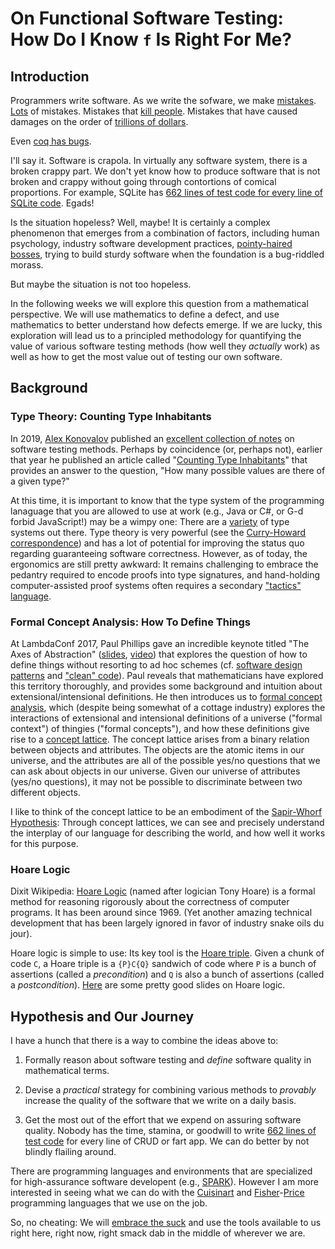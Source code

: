 # On Functional Software Testing: How Do I Know `f` Is Right For Me?

## Introduction
Programmers write software.  As we write the sofware, we make [mistakes](https://en.wikipedia.org/wiki/Software_bug).  [Lots](https://github.com/scala/bug/issues) of mistakes.
Mistakes that [kill people](https://www.cnn.com/2019/06/26/politics/boeing-737-max-flaw/index.html).  Mistakes that have caused damages on the order of
[trillions of dollars](https://www.ibeta.com/historys-most-expensive-software-bugs/).

Even [coq has bugs](https://github.com/coq/coq/issues).

I'll say it.  Software is crapola.  In virtually any software system, there is a broken crappy part.  We don't yet know how to produce software that is not broken and crappy without
going through contortions of comical proportions.  For example, SQLite has [662 lines
of test code for every line of SQLite code](https://www.sqlite.org/testing.html).  Egads!

Is the situation hopeless?  Well, maybe!  It is certainly a complex phenomenon that
emerges from a combination of factors, including human psychology, industry software
development practices, [pointy-haired bosses](https://en.wikipedia.org/wiki/Pointy-haired_Boss),
trying to build sturdy software when the foundation is a bug-riddled morass.

But maybe the situation is not too hopeless.

In the following weeks we will explore this question from a mathematical perspective.
We will use mathematics to define a defect, and use mathematics to better understand
how defects emerge.  If we are lucky, this exploration will lead us to a principled
methodology for quantifying the value of various software testing methods (how well
they *actually* work) as well as how to get the most value out of testing our own
software.

## Background
### Type Theory: Counting Type Inhabitants
In 2019, [Alex Konovalov](https://alexknvl.com/index.html) published an [excellent collection of notes](https://alexknvl.com/posts/software-testing.html) on software testing methods.
Perhaps by coincidence (or, perhaps not), earlier that year he published an article
called "[Counting Type Inhabitants](https://alexknvl.com/posts/counting-type-inhabitants.html)"
that provides an answer to the question, "How many possible values are there of
a given type?"

At this time, it is important to know that the type system of the programming lanaguage
that you are allowed to use at work (e.g., Java or C#, or G-d forbid JavaScript!)
may be a wimpy one: There are a [variety](https://en.wikipedia.org/wiki/Lambda_cube) of type systems out there.  Type theory is very powerful (see the
[Curry-Howard correspondence](https://en.wikipedia.org/wiki/Curry%E2%80%93Howard_correspondence)) and has a lot of potential for improving the status quo regarding guaranteeing software
correctness.  However, as of today, the ergonomics are still pretty awkward: It remains
challenging to embrace the pedantry required to encode proofs into type signatures,
and hand-holding computer-assisted proof systems often requires a secondary ["tactics"
language](https://coq.inria.fr/refman/proof-engine/ltac.html).

### Formal Concept Analysis: How To Define Things
At LambdaConf 2017, Paul Phillips gave an incredible keynote titled "The Axes
of Abstraction" ([slides](https://www.slideshare.net/extempore/keynote-lambdaconf-2017-the-axes-of-generalization), [video](https://youtu.be/fOI7TJaojTs)) that explores the question of how to define things without resorting to ad hoc schemes
(cf. [software design patterns](https://en.wikipedia.org/wiki/Software_design_pattern)
and ["clean" code](https://www.oreilly.com/library/view/clean-code/9780136083238/)).
Paul reveals that mathematicians have explored this territory thoroughly, and
provides some background and intuition about extensional/intensional definitions.  He then
introduces us to [formal concept analysis](https://en.wikipedia.org/wiki/Formal_concept_analysis),
which (despite being somewhat of a cottage industry) explores the interactions
of extensional and intensional definitions of a universe ("formal context") of
thingies ("formal concepts"), and how these definitions give rise to a [concept lattice](https://en.wikipedia.org/wiki/Formal_concept_analysis#Concept_lattice_of_a_formal_context).
The concept lattice arises from a binary relation between objects and attributes.
The objects are the atomic items
in our universe, and the attributes are all of the possible yes/no questions that
we can ask about objects in our universe.  Given our universe of attributes (yes/no
questions), it may not be possible to discriminate between two different objects.

I like to think of the concept lattice to be an embodiment of the [Sapir-Whorf
Hypothesis](https://en.wikipedia.org/wiki/Linguistic_relativity): Through concept
lattices, we can see and precisely understand the interplay of our language for
describing the world, and how well it works for this purpose.

### Hoare Logic
Dixit Wikipedia: [Hoare Logic](https://en.wikipedia.org/wiki/Hoare_logic) (named after logician Tony Hoare) is a formal method for reasoning rigorously about the correctness of
computer programs.  It has been around since 1969.  (Yet another amazing technical
development that has been largely ignored in favor of industry snake oils du jour).

Hoare logic is simple to use: Its key tool is the [Hoare triple](https://en.wikipedia.org/wiki/Hoare_logic#Hoare_triple).  Given a chunk of code `C`, a Hoare triple is a
`{P}C{Q}` sandwich of code where `P` is a bunch of assertions (called a *precondition*)
and `Q` is also a bunch of assertions (called a *postcondition*).  [Here](https://www.cs.cmu.edu/~aldrich/courses/654-sp07/slides/7-hoare.pdf) are some
pretty good slides on Hoare logic.


## Hypothesis and Our Journey

I have a hunch that there is a way to combine the ideas above to:

1. Formally reason about software testing and *define* software quality in mathematical
terms.

2. Devise a *practical* strategy for combining various methods to *provably* increase
the quality of the software that we write on a daily basis.

3. Get the most out of the effort that we expend on assuring software quality.
Nobody has the time, stamina, or goodwill to write [662 lines
of test code](https://www.sqlite.org/testing.html) for every line of CRUD or fart app.
We can do better by not blindly flailing around.

There are programming languages and environments that are specialized for high-assurance
software developent (e.g., [SPARK](https://en.wikipedia.org/wiki/SPARK_(programming_language))).
However I am more interested in seeing what we can do with the [Cuisinart](
https://www.scala-lang.org/
) and [Fisher](https://www.ruby-lang.org/en/)-[Price](https://www.python.org/) programming
languages that we use on the job.

So, no cheating: We will [embrace the suck](https://www.careershifters.org/expert-advice/why-embracing-the-suck-is-the-key-to-setting-yourself-free) and use the tools available
to us right here, right now, right smack dab in the middle of wherever we are.
